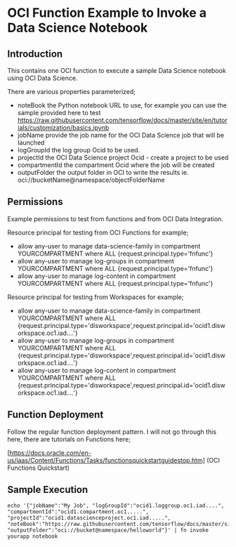 <h1>OCI Function Example to Invoke a Data Science Notebook</h1>
<h2>Introduction</h2>
This contains one OCI function to execute a sample Data Science notebook using OCI Data Science.

There are various properties parameterized;
  * noteBook the Python notebook URL to use, for example you can use the sample provided here to test https://raw.githubusercontent.com/tensorflow/docs/master/site/en/tutorials/customization/basics.ipynb
  * jobName provide the job name for the OCI Data Science job that will be launched
  * logGroupId the log group Ocid to be used.
  * projectId the OCI Data Science project Ocid - create a project to be used
  * compartmentId the compartment Ocid where the job will be created
  * outputFolder the output folder in OCI to write the results ie. oci://bucketName@namespace/objectFolderName


<h2>Permissions</h2>
Example permissions to test from functions and from OCI Data Integration.

Resource principal for testing from OCI Functions for example;
* allow any-user to manage data-science-family in compartment YOURCOMPARTMENT where ALL {request.principal.type='fnfunc'}	
* allow any-user to manage log-groups in compartment YOURCOMPARTMENT where ALL {request.principal.type='fnfunc'}	
* allow any-user to manage log-content in compartment YOURCOMPARTMENT where ALL {request.principal.type='fnfunc'}	

Resource principal for testing from Workspaces for example;
* allow any-user to manage data-science-family in compartment YOURCOMPARTMENT where ALL {request.principal.type='disworkspace',request.principal.id='ocid1.disworkspace.oc1.iad....'}	
* allow any-user to manage log-groups in compartment YOURCOMPARTMENT where ALL {request.principal.type='disworkspace',request.principal.id='ocid1.disworkspace.oc1.iad....'}	
* allow any-user to manage log-content in compartment YOURCOMPARTMENT where ALL {request.principal.type='disworkspace',request.principal.id='ocid1.disworkspace.oc1.iad....'}	

<h2>Function Deployment</h2>

Follow the regular function deployment pattern. I will not go through this here, there are tutorials on Functions here;

[https://docs.oracle.com/en-us/iaas/Content/Functions/Tasks/functionsquickstartguidestop.htm] (OCI Functions Quickstart)

<h2>Sample Execution</h2>

```
echo '{"jobName":"My Job", "logGroupId":"ocid1.loggroup.oc1.iad....", "compartmentId":"ocid1.compartment.oc1.....", "projectId":"ocid1.datascienceproject.oc1.iad.....",  "noteBook":"https://raw.githubusercontent.com/tensorflow/docs/master/site/en/tutorials/customization/basics.ipynb", "outputFolder":"oci://bucket@namespace/helloworld"}' | fn invoke yourapp notebook
```

